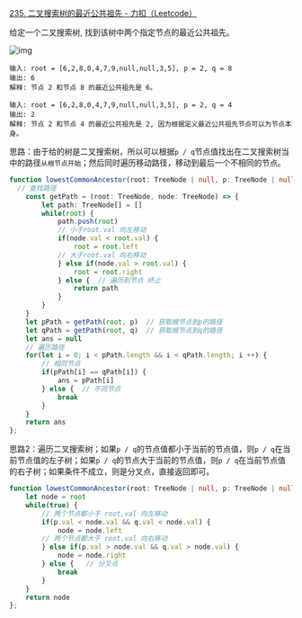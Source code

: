 [235. 二叉搜索树的最近公共祖先 - 力扣（Leetcode）](https://leetcode.cn/problems/lowest-common-ancestor-of-a-binary-search-tree/description/)

给定一个二叉搜索树, 找到该树中两个指定节点的最近公共祖先。

![img](https://assets.leetcode-cn.com/aliyun-lc-upload/uploads/2018/12/14/binarysearchtree_improved.png)

```
输入: root = [6,2,8,0,4,7,9,null,null,3,5], p = 2, q = 8
输出: 6 
解释: 节点 2 和节点 8 的最近公共祖先是 6。

输入: root = [6,2,8,0,4,7,9,null,null,3,5], p = 2, q = 4
输出: 2
解释: 节点 2 和节点 4 的最近公共祖先是 2, 因为根据定义最近公共祖先节点可以为节点本身。
```

思路：由于给的树是二叉搜索树，所以可以根据`p / q`节点值找出在二叉搜索树当中的路径`从根节点开始`；然后同时遍历移动路径，移动到最后一个不相同的节点。

```typescript
function lowestCommonAncestor(root: TreeNode | null, p: TreeNode | null, q: TreeNode | null): TreeNode | null {
  // 查找路径 
	const getPath = (root: TreeNode, node: TreeNode) => {
        let path: TreeNode[] = []
        while(root) {
            path.push(root)
          	// 小于root.val 向左移动
            if(node.val < root.val) {
                root = root.left
            // 大于root.val 向右移动
            } else if(node.val > root.val) {
                root = root.right
            } else {  // 遍历到节点 终止
                return path
            }
        }
    }
    let pPath = getPath(root, p)  // 获取根节点到p的路径
    let qPath = getPath(root, q)  // 获取根节点到q的路径
    let ans = null
    // 遍历路径
    for(let i = 0; i < pPath.length && i < qPath.length; i ++) {
      	// 相同节点
        if(pPath[i] == qPath[i]) {
            ans = pPath[i]
        } else {  // 不同节点
            break
        }
    }
    return ans
};
```

思路2：遍历二叉搜索树；如果`p / q`的节点值都小于当前的节点值，则`p / q`在当前节点值的左子树；如果`p / q`的节点大于当前的节点值，则`p / q`在当前节点值的右子树；如果条件不成立，则是分叉点，直接返回即可。

```typescript
function lowestCommonAncestor(root: TreeNode | null, p: TreeNode | null, q: TreeNode | null): TreeNode | null {
    let node = root
    while(true) {
      	// 两个节点都小于 root,val 向左移动
        if(p.val < node.val && q.val < node.val) {
            node = node.left
        // 两个节点都大于 root.val 向右移动
        } else if(p.val > node.val && q.val > node.val) {
            node = node.right
        } else {   // 分叉点
            break
        }
    }
    return node
};
```

